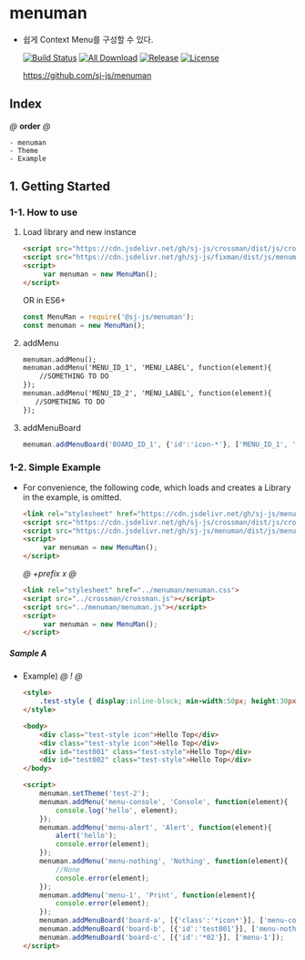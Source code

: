 # menuman
- 쉽게 Context Menu를 구성할 수 있다.

    [![Build Status](https://travis-ci.org/sj-js/menuman.svg?branch=master)](https://travis-ci.org/sj-js/menuman)
    [![All Download](https://img.shields.io/github/downloads/sj-js/menuman/total.svg)](https://github.com/sj-js/menuman/releases)
    [![Release](https://img.shields.io/github/release/sj-js/menuman.svg)](https://github.com/sj-js/menuman/releases)
    [![License](https://img.shields.io/github/license/sj-js/menuman.svg)](https://github.com/sj-js/menuman/releases)

    https://github.com/sj-js/menuman
    
      
        
## Index
*@* **order** *@*
```
- menuman
- Theme
- Example
```


## 1. Getting Started

### 1-1. How to use

1. Load library and new instance
    ```html
    <script src="https://cdn.jsdelivr.net/gh/sj-js/crossman/dist/js/crossman.js"></script>
    <script src="https://cdn.jsdelivr.net/gh/sj-js/fixman/dist/js/menuman.js"></script>
    <script>
         var menuman = new MenuMan();
    </script>
    ```  
    OR in ES6+
    ```js
    const MenuMan = require('@sj-js/menuman');
    const menuman = new MenuMan();
    ```
   
2. addMenu   
   ```html
   menuman.addMenu();
   menuman.addMenu('MENU_ID_1', 'MENU_LABEL', function(element){
       //SOMETHING TO DO
   });
   menuman.addMenu('MENU_ID_2', 'MENU_LABEL', function(element){
      //SOMETHING TO DO 
   });
   ```
   
3. addMenuBoard    
   ```js
   menuman.addMenuBoard('BOARD_ID_1', {'id':'icon-*'}, ['MENU_ID_1', 'MENU_ID_2']);
   ```



### 1-2. Simple Example
- For convenience, the following code, which loads and creates a Library in the example, is omitted.
    ```html
    <link rel="stylesheet" href="https://cdn.jsdelivr.net/gh/sj-js/menuman/dist/css/menuman.css">
    <script src="https://cdn.jsdelivr.net/gh/sj-js/crossman/dist/js/crossman.js"></script>
    <script src="https://cdn.jsdelivr.net/gh/sj-js/menuman/dist/js/menuman.js"></script>
    <script>
         var menuman = new MenuMan();
    </script>
    ```
  
    *@* *+prefix* *x* *@* 
    ```html
    <link rel="stylesheet" href="../menuman/menuman.css">
    <script src="../crossman/crossman.js"></script>
    <script src="../menuman/menuman.js"></script>
    <script>
         var menuman = new MenuMan();
    </script>
    ```    

##### Sample A
- Example)
    *@* *!* *@*
    ```html
    <style>
        .test-style { display:inline-block; min-width:50px; height:30px; border:2px solid black; cursor:pointer; background:pink; }
    </style>
  
    <body>
        <div class="test-style icon">Hello Top</div>
        <div class="test-style icon">Hello Top</div>
        <div id="test001" class="test-style">Hello Top</div>
        <div id="test002" class="test-style">Hello Top</div>
    </body>
  
    <script>
        menuman.setTheme('test-2');      
        menuman.addMenu('menu-console', 'Console', function(element){
            console.log('hello', element); 
        });
        menuman.addMenu('menu-alert', 'Alert', function(element){
            alert('hello');
            console.error(element);
        });
        menuman.addMenu('menu-nothing', 'Nothing', function(element){
            //None
            console.error(element);
        });
        menuman.addMenu('menu-1', 'Print', function(element){
            console.error(element);
        });
        menuman.addMenuBoard('board-a', [{'class':'*icon*'}], ['menu-console', 'menu-alert']);
        menuman.addMenuBoard('board-b', [{'id':'test001'}], ['menu-nothing']);
        menuman.addMenuBoard('board-c', [{'id':'*02'}], ['menu-1']);
    </script>
    ``` 
